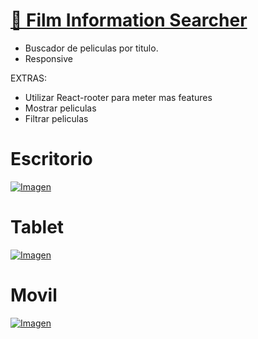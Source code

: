# [🎦 Film Information Searcher](http://davidfrontenddev.github.io/FilmsInformationSearcher/)

- Buscador de peliculas por titulo.
- Responsive

EXTRAS:

- Utilizar React-rooter para meter mas features
- Mostrar peliculas
- Filtrar peliculas

# Escritorio

[![Imagen](https://i.imgur.com/guMAgrS.png)](http://davidfrontenddev.github.io/FilmsInformationSearcher/)

# Tablet

[![Imagen](https://i.imgur.com/V3dGrNF.png)](http://davidfrontenddev.github.io/FilmsInformationSearcher/)

# Movil

[![Imagen](https://i.imgur.com/U3rNzOy.png)](http://davidfrontenddev.github.io/FilmsInformationSearcher/)
